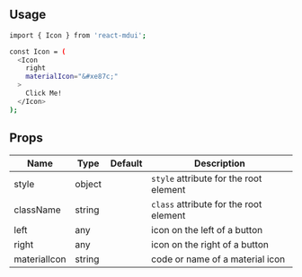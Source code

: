 ## Usage ##

```sh
import { Icon } from 'react-mdui';

const Icon = (
  <Icon
    right
    materialIcon="&#xe87c;"
  >
    Click Me!
  </Icon>
);
```

## Props ##

Name           | Type   | Default | Description
---------------|--------|---------|-------------
style          | object |         | `style` attribute for the root element
className      | string |         | `class` attribute for the root element
left           | any    |         | icon on the left of a button
right          | any    |         | icon on the right of a button
materialIcon   | string |         | code or name of a material icon
